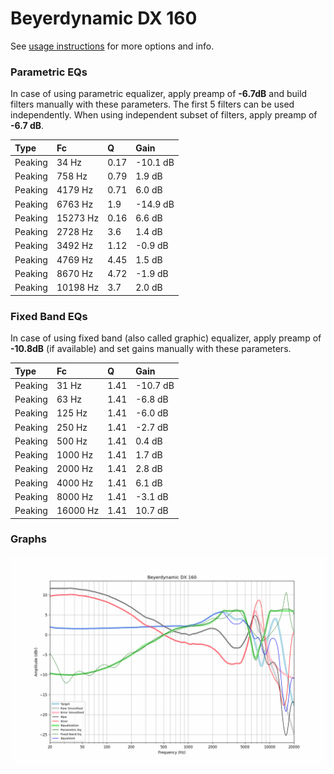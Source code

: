 # Beyerdynamic DX 160
See [usage instructions](https://github.com/jaakkopasanen/AutoEq#usage) for more options and info.

### Parametric EQs
In case of using parametric equalizer, apply preamp of **-6.7dB** and build filters manually
with these parameters. The first 5 filters can be used independently.
When using independent subset of filters, apply preamp of **-6.7 dB**.

| Type    | Fc       |    Q | Gain     |
|:--------|:---------|:-----|:---------|
| Peaking | 34 Hz    | 0.17 | -10.1 dB |
| Peaking | 758 Hz   | 0.79 | 1.9 dB   |
| Peaking | 4179 Hz  | 0.71 | 6.0 dB   |
| Peaking | 6763 Hz  | 1.9  | -14.9 dB |
| Peaking | 15273 Hz | 0.16 | 6.6 dB   |
| Peaking | 2728 Hz  | 3.6  | 1.4 dB   |
| Peaking | 3492 Hz  | 1.12 | -0.9 dB  |
| Peaking | 4769 Hz  | 4.45 | 1.5 dB   |
| Peaking | 8670 Hz  | 4.72 | -1.9 dB  |
| Peaking | 10198 Hz | 3.7  | 2.0 dB   |

### Fixed Band EQs
In case of using fixed band (also called graphic) equalizer, apply preamp of **-10.8dB**
(if available) and set gains manually with these parameters.

| Type    | Fc       |    Q | Gain     |
|:--------|:---------|:-----|:---------|
| Peaking | 31 Hz    | 1.41 | -10.7 dB |
| Peaking | 63 Hz    | 1.41 | -6.8 dB  |
| Peaking | 125 Hz   | 1.41 | -6.0 dB  |
| Peaking | 250 Hz   | 1.41 | -2.7 dB  |
| Peaking | 500 Hz   | 1.41 | 0.4 dB   |
| Peaking | 1000 Hz  | 1.41 | 1.7 dB   |
| Peaking | 2000 Hz  | 1.41 | 2.8 dB   |
| Peaking | 4000 Hz  | 1.41 | 6.1 dB   |
| Peaking | 8000 Hz  | 1.41 | -3.1 dB  |
| Peaking | 16000 Hz | 1.41 | 10.7 dB  |

### Graphs
![](./Beyerdynamic%20DX%20160.png)